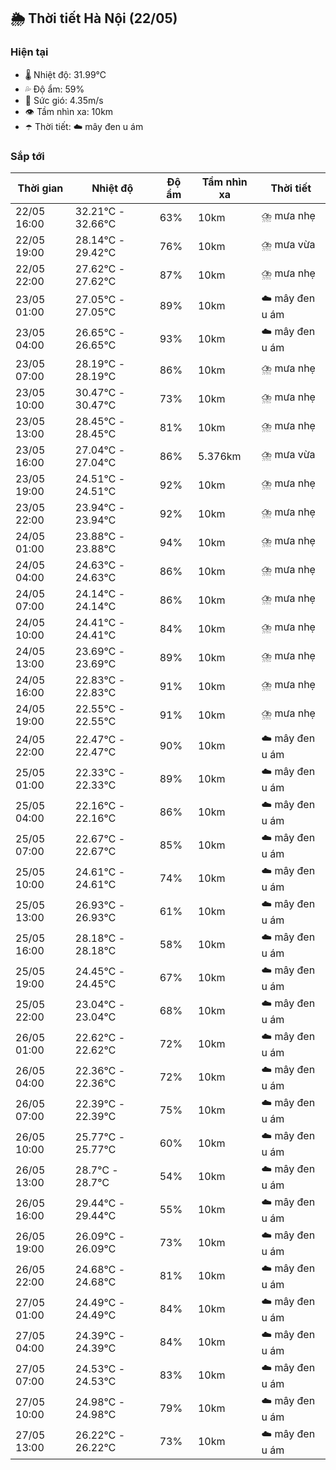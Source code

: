 ## 🌦️ Thời tiết Hà Nội (22/05)

### Hiện tại

- 🌡️ Nhiệt độ: 31.99℃
- 💦 Độ ẩm: 59%
- 💨 Sức gió: 4.35m/s
- 👁️ Tầm nhìn xa: 10km
- ☂️ Thời tiết: ☁️ mây đen u ám

### Sắp tới

| Thời gian | Nhiệt độ | Độ ẩm | Tầm nhìn xa | Thời tiết |
| --- | --- | --- | --- | --- |
| 22/05 16:00 | 32.21℃ - 32.66℃ | 63% | 10km | ⛈️ mưa nhẹ |
| 22/05 19:00 | 28.14℃ - 29.42℃ | 76% | 10km | ⛈️ mưa vừa |
| 22/05 22:00 | 27.62℃ - 27.62℃ | 87% | 10km | ⛈️ mưa nhẹ |
| 23/05 01:00 | 27.05℃ - 27.05℃ | 89% | 10km | ☁️ mây đen u ám |
| 23/05 04:00 | 26.65℃ - 26.65℃ | 93% | 10km | ☁️ mây đen u ám |
| 23/05 07:00 | 28.19℃ - 28.19℃ | 86% | 10km | ⛈️ mưa nhẹ |
| 23/05 10:00 | 30.47℃ - 30.47℃ | 73% | 10km | ⛈️ mưa nhẹ |
| 23/05 13:00 | 28.45℃ - 28.45℃ | 81% | 10km | ⛈️ mưa nhẹ |
| 23/05 16:00 | 27.04℃ - 27.04℃ | 86% | 5.376km | ⛈️ mưa vừa |
| 23/05 19:00 | 24.51℃ - 24.51℃ | 92% | 10km | ⛈️ mưa nhẹ |
| 23/05 22:00 | 23.94℃ - 23.94℃ | 92% | 10km | ⛈️ mưa nhẹ |
| 24/05 01:00 | 23.88℃ - 23.88℃ | 94% | 10km | ⛈️ mưa nhẹ |
| 24/05 04:00 | 24.63℃ - 24.63℃ | 86% | 10km | ⛈️ mưa nhẹ |
| 24/05 07:00 | 24.14℃ - 24.14℃ | 86% | 10km | ⛈️ mưa nhẹ |
| 24/05 10:00 | 24.41℃ - 24.41℃ | 84% | 10km | ⛈️ mưa nhẹ |
| 24/05 13:00 | 23.69℃ - 23.69℃ | 89% | 10km | ⛈️ mưa nhẹ |
| 24/05 16:00 | 22.83℃ - 22.83℃ | 91% | 10km | ⛈️ mưa nhẹ |
| 24/05 19:00 | 22.55℃ - 22.55℃ | 91% | 10km | ⛈️ mưa nhẹ |
| 24/05 22:00 | 22.47℃ - 22.47℃ | 90% | 10km | ☁️ mây đen u ám |
| 25/05 01:00 | 22.33℃ - 22.33℃ | 89% | 10km | ☁️ mây đen u ám |
| 25/05 04:00 | 22.16℃ - 22.16℃ | 86% | 10km | ☁️ mây đen u ám |
| 25/05 07:00 | 22.67℃ - 22.67℃ | 85% | 10km | ☁️ mây đen u ám |
| 25/05 10:00 | 24.61℃ - 24.61℃ | 74% | 10km | ☁️ mây đen u ám |
| 25/05 13:00 | 26.93℃ - 26.93℃ | 61% | 10km | ☁️ mây đen u ám |
| 25/05 16:00 | 28.18℃ - 28.18℃ | 58% | 10km | ☁️ mây đen u ám |
| 25/05 19:00 | 24.45℃ - 24.45℃ | 67% | 10km | ☁️ mây đen u ám |
| 25/05 22:00 | 23.04℃ - 23.04℃ | 68% | 10km | ☁️ mây đen u ám |
| 26/05 01:00 | 22.62℃ - 22.62℃ | 72% | 10km | ☁️ mây đen u ám |
| 26/05 04:00 | 22.36℃ - 22.36℃ | 72% | 10km | ☁️ mây đen u ám |
| 26/05 07:00 | 22.39℃ - 22.39℃ | 75% | 10km | ☁️ mây đen u ám |
| 26/05 10:00 | 25.77℃ - 25.77℃ | 60% | 10km | ☁️ mây đen u ám |
| 26/05 13:00 | 28.7℃ - 28.7℃ | 54% | 10km | ☁️ mây đen u ám |
| 26/05 16:00 | 29.44℃ - 29.44℃ | 55% | 10km | ☁️ mây đen u ám |
| 26/05 19:00 | 26.09℃ - 26.09℃ | 73% | 10km | ☁️ mây đen u ám |
| 26/05 22:00 | 24.68℃ - 24.68℃ | 81% | 10km | ☁️ mây đen u ám |
| 27/05 01:00 | 24.49℃ - 24.49℃ | 84% | 10km | ☁️ mây đen u ám |
| 27/05 04:00 | 24.39℃ - 24.39℃ | 84% | 10km | ☁️ mây đen u ám |
| 27/05 07:00 | 24.53℃ - 24.53℃ | 83% | 10km | ☁️ mây đen u ám |
| 27/05 10:00 | 24.98℃ - 24.98℃ | 79% | 10km | ☁️ mây đen u ám |
| 27/05 13:00 | 26.22℃ - 26.22℃ | 73% | 10km | ☁️ mây đen u ám |

